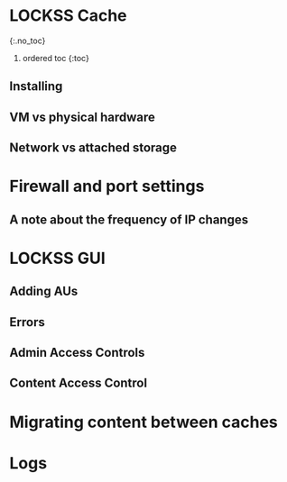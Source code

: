 # LOCKSS Cache
{:.no_toc}

1. ordered toc
{:toc}


## Installing


VM vs physical hardware
-----------------------

Network vs attached storage
---------------------------

Firewall and port settings
==========================

A note about the frequency of IP changes
----------------------------------------

LOCKSS GUI
==========

Adding AUs
----------

Errors
------

Admin Access Controls
---------------------

Content Access Control
----------------------

Migrating content between caches
================================

Logs
====

